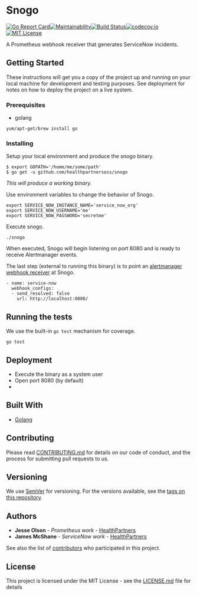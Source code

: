 # Snogo

[![Go Report Card](https://goreportcard.com/badge/github.com/HealthPartnersOSS/snogo)](https://goreportcard.com/report/github.com/HealthPartnersOSS/snogo)[![Maintainability](https://api.codeclimate.com/v1/badges/a6ffbd7f929997c28b9c/maintainability)](https://codeclimate.com/github/HealthPartnersOSS/snogo)[![Build Status](https://api.travis-ci.org/HealthPartnersOSS/snogo.svg?branch=master)](https://travis-ci.org/HealthPartnersOSS/snogo/)[![codecov.io](https://codecov.io/github/HealthPartnersOSS/snogo/coverage.svg?branch=master)](https://codecov.io/github/HealthPartnersOSS/snogo?branch=master)
[![MIT License](https://badges.frapsoft.com/os/mit/mit.svg?v=102)](https://github.com/ellerbrock/open-source-badge/)

A Prometheus webhook receiver that generates ServiceNow incidents.

## Getting Started

These instructions will get you a copy of the project up and running on your local machine for development and testing purposes. See deployment for notes on how to deploy the project on a live system.

### Prerequisites

- golang

```
yum/apt-get/brew install go
```

### Installing

Setup your local environment and produce the snogo binary.

```
$ export GOPATH='/home/me/some/path'
$ go get -u github.com/healthpartnersoss/snogo
```

_This will produce a working binary._

Use environment variables to change the behavior of Snogo.

```
export SERVICE_NOW_INSTANCE_NAME='service_now_org'
export SERVICE_NOW_USERNAME='me'
export SERVICE_NOW_PASSWORD='secretme'
```

Execute snogo.

```
./snogo
```

When executed, Snogo will begin listening on port 8080 and is ready to receive
Alertmanager events.

The last step (external to running this binary) is to point an
[alertmanager webhook receiver](https://prometheus.io/docs/alerting/configuration/#webhook_config) 
at Snogo.

```
- name: service-now
  webhook_configs:
  - send_resolved: false
    url: http://localhost:8080/

```

## Running the tests

We use the built-in `go test` mechanism for coverage.

```
go test
```

## Deployment

- Execute the binary as a system user
- Open port 8080 (by default)
- 

## Built With

* [Golang]()

## Contributing

Please read [CONTRIBUTING.md](:https//example.com) for details on our code of conduct, and the process for submitting pull requests to us.

## Versioning

We use [SemVer](http://semver.org/) for versioning. For the versions available, see the [tags on this repository](https://github.com/healthpartnersoss/snogo/tags). 

## Authors

* **Jesse Olson** - *Prometheus work* - [HealthPartners](https://github.com/healthpartnersoss)
* **James McShane** - *ServiceNow work* - [HealthPartners](https://github.com/healthpartnersoss)

See also the list of [contributors](https://github.com/healthpartnersoss/snogo/contributors) who participated in this project.

## License

This project is licensed under the MIT License - see the [LICENSE.md](LICENSE.md) file for details
